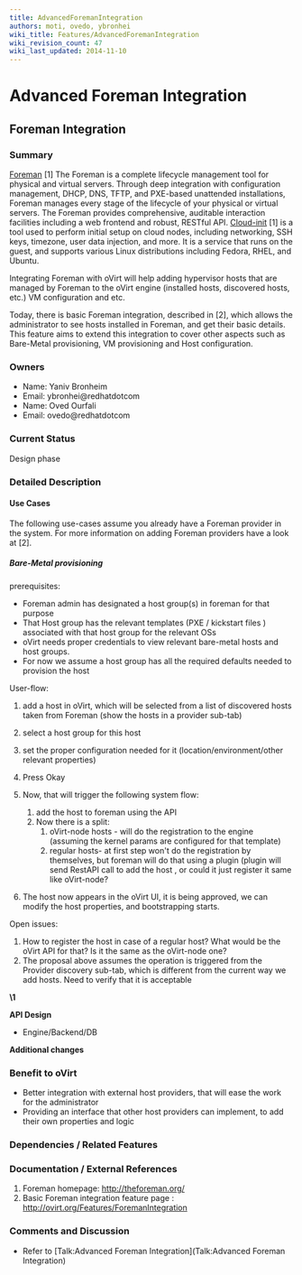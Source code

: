 ```yaml
---
title: AdvancedForemanIntegration
authors: moti, ovedo, ybronhei
wiki_title: Features/AdvancedForemanIntegration
wiki_revision_count: 47
wiki_last_updated: 2014-11-10
---
```


# Advanced Foreman Integration

## Foreman Integration

### Summary

[Foreman](http://theforeman.org/) [1] The Foreman is a complete lifecycle management tool for physical and virtual servers. Through deep integration with configuration management, DHCP, DNS, TFTP, and PXE-based unattended installations, Foreman manages every stage of the lifecycle of your physical or virtual servers. The Foreman provides comprehensive, auditable interaction facilities including a web frontend and robust, RESTful API. [Cloud-init](https://launchpad.net/cloud-init/) [1] is a tool used to perform initial setup on cloud nodes, including networking, SSH keys, timezone, user data injection, and more. It is a service that runs on the guest, and supports various Linux distributions including Fedora, RHEL, and Ubuntu.

Integrating Foreman with oVirt will help adding hypervisor hosts that are managed by Foreman to the oVirt engine (installed hosts, discovered hosts, etc.) VM configuration and etc.

Today, there is basic Foreman integration, described in [2], which allows the administrator to see hosts installed in Foreman, and get their basic details. This feature aims to extend this integration to cover other aspects such as Bare-Metal provisioning, VM provisioning and Host configuration.

### Owners

*   Name: Yaniv Bronheim
*   Email: ybronhei@redhatdotcom
*   Name: Oved Ourfali
*   Email: ovedo@redhatdotcom

### Current Status

Design phase

### Detailed Description

#### Use Cases

The following use-cases assume you already have a Foreman provider in the system. For more information on adding Foreman providers have a look at [2].

##### Bare-Metal provisioning

prerequisites:

*   Foreman admin has designated a host group(s) in foreman for that purpose
*   That Host group has the relevant templates (PXE / kickstart files ) associated with that host group for the relevant OSs
*   oVirt needs proper credentials to view relevant bare-metal hosts and host groups.
*   For now we assume a host group has all the required defaults needed to provision the host

User-flow:

1.  add a host in oVirt, which will be selected from a list of discovered hosts taken from Foreman (show the hosts in a provider sub-tab)
2.  select a host group for this host
3.  set the proper configuration needed for it (location/environment/other relevant properties)
4.  Press Okay
5.  Now, that will trigger the following system flow:
    1.  add the host to foreman using the API
    2.  Now there is a split:
        1.  oVirt-node hosts - will do the registration to the engine (assuming the kernel params are configured for that template)
        2.  regular hosts- at first step won't do the registration by themselves, but foreman will do that using a plugin (plugin will send RestAPI call to add the host , or could it just register it same like oVirt-node?

6.  The host now appears in the oVirt UI, it is being approved, we can modify the host properties, and bootstrapping starts.

Open issues:

1.  How to register the host in case of a regular host? What would be the oVirt API for that? Is it the same as the oVirt-node one?
2.  The proposal above assumes the operation is triggered from the Provider discovery sub-tab, which is different from the current way we add hosts. Need to verify that it is acceptable

**\1**

**API Design**

*   Engine/Backend/DB

**Additional changes**

### Benefit to oVirt

*   Better integration with external host providers, that will ease the work for the administrator
*   Providing an interface that other host providers can implement, to add their own properties and logic

### Dependencies / Related Features

### Documentation / External References

1.  Foreman homepage: <http://theforeman.org/>
2.  Basic Foreman integration feature page : <http://ovirt.org/Features/ForemanIntegration>

### Comments and Discussion

*   Refer to [Talk:Advanced Foreman Integration](Talk:Advanced Foreman Integration)
